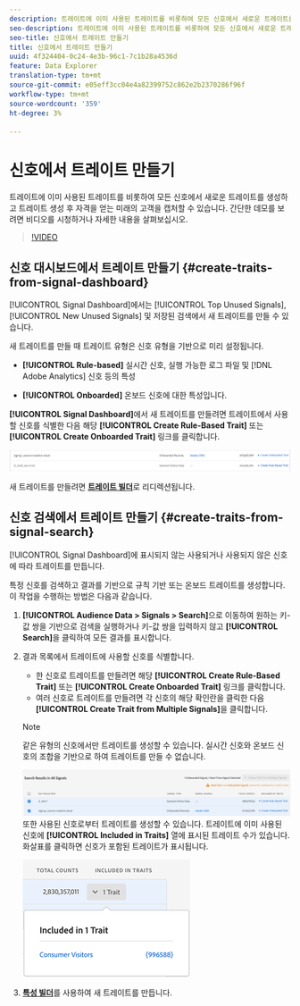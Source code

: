 ```yaml
---
description: 트레이트에 이미 사용된 트레이트를 비롯하여 모든 신호에서 새로운 트레이트를 생성하고 트레이트 생성 후 자격을 얻는 미래의 고객을 캡처할 수 있습니다.
seo-description: 트레이트에 이미 사용된 트레이트를 비롯하여 모든 신호에서 새로운 트레이트를 생성하고 트레이트 생성 후 자격을 얻는 미래의 고객을 캡처할 수 있습니다.
seo-title: 신호에서 트레이트 만들기
title: 신호에서 트레이트 만들기
uuid: 4f324404-0c24-4e3b-96c1-7c1b28a4536d
feature: Data Explorer
translation-type: tm+mt
source-git-commit: e05eff3cc04e4a82399752c862e2b2370286f96f
workflow-type: tm+mt
source-wordcount: '359'
ht-degree: 3%

---
```



# 신호에서 트레이트 만들기

트레이트에 이미 사용된 트레이트를 비롯하여 모든 신호에서 새로운 트레이트를 생성하고 트레이트 생성 후 자격을 얻는 미래의 고객을 캡처할 수 있습니다. 간단한 데모를 보려면 비디오를 시청하거나 자세한 내용을 살펴보십시오.

>[!VIDEO](https://video.tv.adobe.com/v/25169/?quality=12)

## 신호 대시보드에서 트레이트 만들기 {#create-traits-from-signal-dashboard}

[!UICONTROL Signal Dashboard]에서는 [!UICONTROL Top Unused Signals], [!UICONTROL New Unused Signals] 및 저장된 검색에서 새 트레이트를 만들 수 있습니다.

새 트레이트를 만들 때 트레이트 유형은 신호 유형을 기반으로 미리 설정됩니다.

* **[!UICONTROL Rule-based]** 실시간 신호, 실행 가능한 로그 파일 및  [!DNL Adobe Analytics] 신호 등의 특성

* **[!UICONTROL Onboarded]** 온보드 신호에 대한 특성입니다.

**[!UICONTROL Signal Dashboard]**&#x200B;에서 새 트레이트를 만들려면 트레이트에서 사용할 신호를 식별한 다음 해당 **[!UICONTROL Create Rule-Based Trait]** 또는 **[!UICONTROL Create Onboarded Trait]** 링크를 클릭합니다.

![](assets/signals-create-trait.png)

새 트레이트를 만들려면 **[트레이트 빌더](../../features/traits/about-trait-builder.md)**&#x200B;로 리디렉션됩니다.

## 신호 검색에서 트레이트 만들기 {#create-traits-from-signal-search}

[!UICONTROL Signal Dashboard]에 표시되지 않는 사용되거나 사용되지 않은 신호에 따라 트레이트를 만듭니다.

특정 신호를 검색하고 결과를 기반으로 규칙 기반 또는 온보드 트레이트를 생성합니다. 이 작업을 수행하는 방법은 다음과 같습니다.

1. **[!UICONTROL Audience Data > Signals > Search]**&#x200B;으로 이동하여 원하는 키-값 쌍을 기반으로 검색을 실행하거나 키-값 쌍을 입력하지 않고 **[!UICONTROL Search]**&#x200B;을 클릭하여 모든 결과를 표시합니다.
2. 결과 목록에서 트레이트에 사용할 신호를 식별합니다.
   * 한 신호로 트레이트를 만들려면 해당 **[!UICONTROL Create Rule-Based Trait]** 또는 **[!UICONTROL Create Onboarded Trait]** 링크를 클릭합니다.
   * 여러 신호로 트레이트를 만들려면 각 신호의 해당 확인란을 클릭한 다음 **[!UICONTROL Create Trait from Multiple Signals]**&#x200B;을 클릭합니다.

   >[!NOTE]
   >같은 유형의 신호에서만 트레이트를 생성할 수 있습니다. 실시간 신호와 온보드 신호의 조합을 기반으로 하여 트레이트를 만들 수 없습니다.
   >
   > ![](assets/signals-create-trait-search.png)
   >또한 사용된 신호로부터 트레이트를 생성할 수 있습니다. 트레이트에 이미 사용된 신호에 **[!UICONTROL Included in Traits]** 열에 표시된 트레이트 수가 있습니다. 화살표를 클릭하면 신호가 포함된 트레이트가 표시됩니다.
   >
   >![](assets/signals-used-traits.png)

3. **[특성 빌더](../../features/traits/about-trait-builder.md)**&#x200B;를 사용하여 새 트레이트를 만듭니다.
